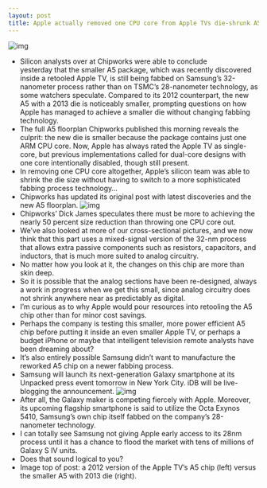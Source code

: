 ```yaml
---
layout: post
title: Apple actually removed one CPU core from Apple TVs die-shrunk A5 chip
---
```

![img](http://media.idownloadblog.com/wp-content/uploads/2013/03/Apple-TV-A5-chip-old-and-new-Chipworks-002.jpg)
* Silicon analysts over at Chipworks were able to conclude yesterday that the smaller A5 package, which was recently discovered inside a retooled Apple TV, is still being fabbed on Samsung’s 32-nanometer process rather than on TSMC’s 28-nanometer technology, as some watchers speculate. Compared to its 2012 counterpart, the new A5 with a 2013 die is noticeably smaller, prompting questions on how Apple has managed to achieve a smaller die without changing fabbing technology.
* The full A5 floorplan Chipworks published this morning reveals the culprit: the new die is smaller because the package contains just one ARM CPU core. Now, Apple has always rated the Apple TV as single-core, but previous implementations called for dual-core designs with one core intentionally disabled, though still present.
* In removing one CPU core altogether, Apple’s silicon team was able to shrink the die size without having to switch to a more sophisticated fabbing process technology…
* Chipworks has updated its original post with latest discoveries and the new A5 floorplan.
![img](http://media.idownloadblog.com/wp-content/uploads/2013/03/Apple-TV-single-core-A5-Chipworks-floorplan-001.jpg)
* Chipworks’ Dick James speculates there must be more to achieving the nearly 50 percent size reduction than throwing one CPU core out.
* We’ve also looked at more of our cross-sectional pictures, and we now think that this part uses a mixed-signal version of the 32-nm process that allows extra passive components such as resistors, capacitors, and inductors, that is much more suited to analog circuitry.
* No matter how you look at it, the changes on this chip are more than skin deep.
* So it is possible that the analog sections have been re-designed, always a work in progress when we get this small, since analog circuitry does not shrink anywhere near as predictably as digital.
* I’m curious as to why Apple would pour resources into retooling the A5 chip other than for minor cost savings.
* Perhaps the company is testing this smaller, more power efficient A5 chip before putting it inside an even smaller Apple TV, or perhaps a budget iPhone or maybe that intelligent television remote analysts have been dreaming about?
* It’s also entirely possible Samsung didn’t want to manufacture the reworked A5 chip on a newer fabbing process.
* Samsung will launch its next-generation Galaxy smartphone at its Unpacked press event tomorrow in New York City. iDB will be live-blogging the announcement.
![img](http://media.idownloadblog.com/wp-content/uploads/2013/03/Galaxy-S-IV-teaser.jpg)
* After all, the Galaxy maker is competing fiercely with Apple. Moreover, its upcoming flagship smartphone is said to utilize the Octa Exynos 5410, Samsung’s own chip itself fabbed on the company’s 28-nanometer technology.
* I can totally see Samsung not giving Apple early access to its 28nm process until it has a chance to flood the market with tens of millions of Galaxy S IV units.
* Does that sound logical to you?
* Image top of post: a 2012 version of the Apple TV’s A5 chip (left) versus the smaller A5 with 2013 die (right).


